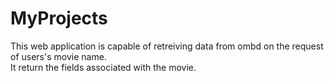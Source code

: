 # MyProjects

This web application is capable of retreiving data from ombd on the request of users's movie name.\
It return the fields associated with the movie.
